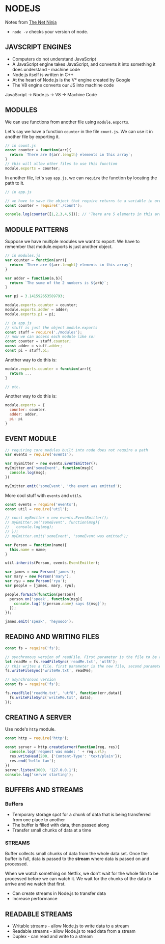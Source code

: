 # NODEJS

Notes from [The Net Ninja](https://www.youtube.com/playlist?list=PL4cUxeGkcC9gcy9lrvMJ75z9maRw4byYp)

- `node -v` checks your version of node.

## JAVSCRIPT ENGINES

- Computers do not understand JavaScript
- A JavaScript engine takes JavaScript, and converts it into something it does understand - machine code
- Node.js itself is written in C++
- At the heart of Node.js is the V* engine created by Google
- The V8 engine converts our JS into machine code

JavaScript -> Node.js -> V8 -> Machine Code

## MODULES

We can use functions from another file using `module.exports`.

Let's say we have a function `counter` in the file `count.js`. We can use it in another file by exporting it.
```javascript
// in count.js
const counter = function(arr){
  return `There are ${arr.length} elements in this array`;
}
// this will allow other files to use this function
module.exports = counter;
```

In another file, let's say `app.js`, we can `require` the function by locating the path to it.
```javascript
// in app.js

// we have to save the object that require returns to a variable in order to use it
const counter = require('./count');

console.log(counter([1,2,3,4,5])); // 'There are 5 elements in this array'
```

## MODULE PATTERNS

Suppose we have multiple modules we want to export. We have to remember that module.exports is just another object.

```javascript
// in modules.js
var counter = function(arr){
  return `There are ${arr.lenght} elements in this array`;
}

var adder = function(a,b){
  return `The sume of the 2 numbers is ${a+b}`;
}

var pi = 3.141592653589793;

module.exports.counter = counter;
module.exports.adder = adder;
module.exports.pi = pi;

// in app.js
// stuff is just the object module.exports
const stuff = require('./modules');
// now we can access each module like so:
const counter = stuff.counter;
const adder = stuff.adder;
const pi = stuff.pi;
```

Another way to do this is:
```javascript
module.exports.counter = function(arr){
  return ...
}

// etc.
```

Another way to do this is:
```javascript
module.exports = {
  counter: counter.
  adder: adder,
  pi: pi
}
```

## EVENT MODULE

```javascript
// requiring core modules built into node does not require a path
var events = require('events');

var myEmitter = new events.EventEmitter();
myEmitter.on('someEvent', function(msg){
  console.log(msg);
})

myEmitter.emit('someEvent', 'the event was emitted');
```

More cool stuff with `events` and `utils`.
```javascript
const events = require('events');
const util = require('util');

// const myEmitter = new events.EventEmitter();
// myEmitter.on('someEvent', function(msg){
//   console.log(msg);
// });
// myEmitter.emit('someEvent', 'someEvent was emitted');

var Person = function(name){
  this.name = name;
}

util.inherits(Person, events.EventEmitter);

var james = new Person('james');
var mary = new Person('mary');
var ryu = new Person('ryu');
var people = [james, mary, ryu];

people.forEach(function(person){
  person.on('speak', function(msg){
    console.log(`${person.name} says ${msg}`);
  });
});

james.emit('speak', 'heyoooo');
```

## READING AND WRITING FILES

```javascript
const fs = require('fs');

// synchronous version of readFile. First parameter is the file to be read, second parameter is encoding it from binary
let readMe = fs.readFileSync('readMe.txt', 'utf8');
// this writes a file. first parameter is the new file, second parameter is the data
fs.writeFileSync('writeMe.txt', readMe);
```

```javascript
// asynchronous version
const fs = require('fs');

fs.readFile('readMe.txt', 'utf8', function(err,data){
  fs.writeFileSync('writeMe.txt', data);
});
```

## CREATING A SERVER

Use node's `http` module.

```javascript
const http = require('http');

const server = http.createServer(function(req, res){
  console.log('request was made: ' + req.url);
  res.writeHead(200, {'Content-Type': 'text/plain'});
  res.end('hello fam');
})
server.listen(3000, '127.0.0.1');
console.log('server starting');
```

## BUFFERS AND STREAMS

### Buffers

- Temporary storage spot for a chunk of data that is being transferred from one place to another
- The buffer is filled with data, then passed along
- Transfer small chunks of data at a time

### STREAMS

Buffer collects small chunks of data from the whole data set. Once the buffer is full, data is passed to the **stream** where data is passed on and processed.

When we watch something on Netflix, we don't wait for the whole film to be processed before we can watch it. We wait for the chunks of the data to arrive and we watch that first. 

- Can create streams in Node.js to transfer data
- Increase performance

## READABLE STREAMS

- Writable streams - allow Node.js to write data to a stream
- Readable streams - allow Node.js to read data from a stream
- Duplex - can read and write to a stream